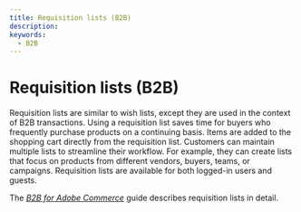 ```yaml
---
title: Requisition lists (B2B) 
description:
keywords:
  - B2B
---
```


# Requisition lists (B2B)

Requisition lists are similar to wish lists, except they are used in the context of B2B transactions. Using a requisition list saves time for buyers who frequently purchase products on a continuing basis. Items are added to the shopping cart directly from the requisition list. Customers can maintain multiple lists to streamline their workflow. For example, they can create lists that focus on products from different vendors, buyers, teams, or campaigns. Requisition lists are available for both logged-in users and guests.

The [_B2B for Adobe Commerce_](https://experienceleague.adobe.com/docs/commerce-admin/b2b/requisition-lists/requisition-lists.html) guide describes requisition lists in detail.
